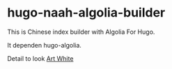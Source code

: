 # hugo-naah-algolia-builder

This is Chinese index builder with Algolia For Hugo.

It dependen hugo-algolia.

Detail to look [Art White](https://github.com/naah69/hugo-theme-artwhite)
